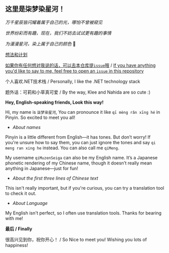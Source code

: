 ## 这里是柒梦染星河！

_万千星辰皆闪耀着属于自己的光，哪怕不曾被窥见_

_世界纷彩而有趣，现在，我们不妨去试试更有趣的事情_

_为漫漫星河，染上属于自己的颜色_ 🌟

[想法和计划](想法和计划.md)

[如果你有任何想对我说的话，可以去本仓库提`issue`哦](https://github.com/qiMuzenSeiga/qiMuzenSeiga/issues)
 / 
[If you have anything you'd like to say to me, feel free to open an `issue` in this repository](https://github.com/qiMuzenSeiga/qiMuzenSeiga/issues)


个人喜欢.NET技术栈  / Personally, I like the .NET technology stack


题外话：可莉和小草真可爱
 / 
By the way, Klee and Nahida are so cute :)

**Hey, English-speaking friends, Look this way!**


Hi, my name is `柒梦染星河`, You can pronounce it like `qī mèng rǎn xīng hé` in Pinyin. So excited to meet you all!

- _About names_

Pinyin is a little different from English—it has tones. But don’t worry! If you're unsure how to say them, you can just ignore the tones and say `qi meng ran xing he` instead. You can also call me `qiMeng`. 

My username `qiMuzenSeiga` can also be my English name. It’s a Japanese phonetic rendering of my Chinese name, though it doesn’t really mean anything in Japanese—just for fun!

- _About the first three lines of Chinese text_

This isn't really important, but if you're curious, you can try a translation tool to check it out.

- _About Language_

My English isn't perfect, so I often use translation tools. Thanks for bearing with me!




**最后 / Finally** 

很高兴见到你，祝你开心！
 / 
So Nice to meet you! Wishing you lots of happiness!

